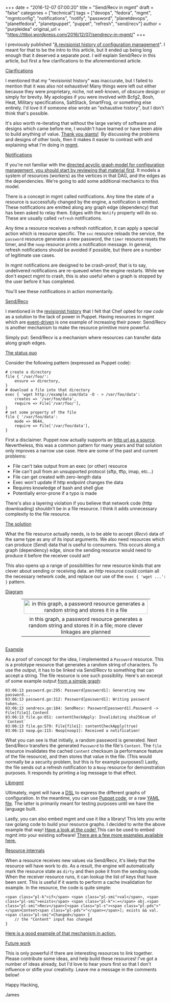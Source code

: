 +++
date = "2016-12-07 07:00:20"
title = "Send/Recv in mgmt"
draft = "false"
categories = ["technical"]
tags = ["devops", "fedora", "mgmt", "mgmtconfig", "notifications", "notify", "password", "planetdevops", "planetfedora", "planetpuppet", "puppet", "refresh", "send/recv"]
author = "purpleidea"
original_url = "https://ttboj.wordpress.com/2016/12/07/sendrecv-in-mgmt/"
+++

I previously published "<a href="/blog/2016/11/30/a-revisionist-history-of-configuration-management/">A revisionist history of configuration management</a>". I meant for that to be the intro to this article, but it ended up being long enough that it deserved a separate post. I <em>will</em> explain Send/Recv in this article, but first a few clarifications to the aforementioned article.

<span style="text-decoration:underline;">Clarifications</span>

I mentioned that my "revisionist history" was inaccurate, but I failed to mention that it was also not exhaustive! Many things were left out either because they were proprietary, niche, not well-known, of obscure design or simply for brevity. My apologies if you were involved with Bcfg2, Bosh, Heat, Military specifications, SaltStack, SmartFrog, or something else entirely. I'd love it if someone else wrote an "exhaustive history", but I don't think that's possible.

It's also worth re-iterating that without the large variety of software and designs which came before me, I wouldn't have learned or have been able to build anything of value. <a href="https://en.wikipedia.org/wiki/Standing_on_the_shoulders_of_giants">Thank you giants!</a>  By discussing the problems and designs of other tools, then it makes it easier to contrast with and explaining what I'm doing in <a href="/blog/2016/01/18/next-generation-configuration-mgmt/">mgmt</a>.

<span style="text-decoration:underline;">Notifications</span>

If you're not familiar with the <a href="/blog/2016/01/18/next-generation-configuration-mgmt/">directed acyclic graph model for configuration management, you should start by reviewing that material first</a>. It models a system of resources (workers) as the vertices in that DAG, and the edges as the dependencies. We're going to add some additional mechanics to this model.

There is a concept in mgmt called notifications. Any time the state of a resource is successfully changed by the engine, a notification is emitted. These notifications are emitted along any graph edge (dependency) that has been asked to relay them. Edges with the <code>Notify</code> property will do so. These are usually called <code>refresh</code> notifications.

Any time a resource receives a refresh notification, it can apply a special action which is resource specific. The <code>svc</code> resource reloads the service, the <code>password</code> resource generates a new password, the <code>timer</code> resource resets the timer, and the <code>noop</code> resource prints a notification message. In general, refresh notifications should be avoided if possible, but there are a number of legitimate use cases.

In mgmt notifications are designed to be crash-proof, that is to say, undelivered notifications are re-queued when the engine restarts. While we don't expect mgmt to crash, this is also useful when a graph is stopped by the user before it has completed.

You'll see these notifications in action momentarily.

<span style="text-decoration:underline;">Send/Recv</span>

I mentioned in the <a href="/blog/2016/11/30/a-revisionist-history-of-configuration-management/">revisionist history</a> that I felt that Chef opted for <em>raw code</em> as a solution to the lack of power in Puppet. Having resources in mgmt which are <a href="/blog/2016/01/18/next-generation-configuration-mgmt/">event-driven</a> is one example of increasing their power. Send/Recv is another mechanism to make the resource primitive more powerful.

Simply put: Send/Recv is a mechanism where resources can transfer data along graph edges.

<span style="text-decoration:underline;">The status quo</span>

Consider the following pattern (expressed as Puppet code):

```
# create a directory
file { '/var/foo/':
    ensure => directory,
}
# download a file into that directory
exec { 'wget http://example.com/data -O - > /var/foo/data':
    creates => '/var/foo/data',
    require => File['/var/foo/'],
}
# set some property of the file
file { '/var/foo/data':
    mode => 0644,
    require => File['/var/foo/data'],
}
```
First a disclaimer. Puppet now actually supports an <a href="https://docs.puppet.com/puppet/latest/type.html#file-attribute-source">http url as a source</a>. Nevertheless, this was a common pattern for many years and that solution only improves a narrow use case. Here are some of the past and current problems:

<ul>
    <li>File can't take output from an exec (or other) resource</li>
    <li>File can't pull from an unsupported protocol (sftp, tftp, imap, etc...)</li>
    <li>File can get created with zero-length data</li>
    <li>Exec won't update if http endpoint changes the data</li>
    <li>Requires knowledge of bash and shell glue</li>
    <li>Potentially error-prone if a typo is made</li>
</ul>

There's also a layering violation if you believe that network code (http downloading) shouldn't be in a file resource. I think it adds unnecessary complexity to the file resource.

<span style="text-decoration:underline;">The solution</span>

What the file resource actually needs, is to be able to accept (<em>Recv</em>) data of the same type as any of its input arguments. We also need resources which can produce (<em>Send</em>) data that is useful to consumers. This occurs along a graph (dependency) edge, since the sending resource would need to produce it before the receiver could act!

This also opens up a range of possibilities for new resource kinds that are clever about sending or receiving data. an <em>http</em> resource could contain all the necessary network code, and replace our use of the <code>exec { 'wget ...': }</code> pattern.

<span style="text-decoration:underline;">Diagram</span>

<table style="text-align:center; width:80%; margin:0 auto;"><tr><td><a href="linkage.png"><img class="size-full wp-image-1964" src="linkage.png" alt="in this graph, a password resource generates a random string and stores it in a file" width="100%" height="100%" /></a></td></tr><tr><td> in this graph, a password resource generates a random string and stores it in a file; more clever linkages are planned</td></tr></table></br />

<span style="text-decoration:underline;">Example</span>

As a proof of concept for the idea, I implemented a <code>Password</code> resource. This is a prototype resource that generates a random string of characters. To use the output, it has to be linked via Send/Recv to something that can accept a string. The file resource is one such possibility. Here's an excerpt of some example output <a href="https://github.com/purpleidea/mgmt/blob/597ed6eaa0b5b3a3da8681b79ab5b0d39d9ed450/examples/lib/libmgmt3.go#L53">from a simple graph</a>:

```
03:06:13 password.go:295: Password[password1]: Generating new password...
03:06:13 password.go:312: Password[password1]: Writing password token...
03:06:13 sendrecv.go:184: SendRecv: Password[password1].Password -> File[file1].Content
03:06:13 file.go:651: contentCheckApply: Invalidating sha256sum of `Content`
03:06:13 file.go:579: File[file1]: contentCheckApply(true)
03:06:13 noop.go:115: Noop[noop1]: Received a notification!
```
What you can see is that initially, a random password is generated. Next Send/Recv transfers the generated <code>Password</code> to the file's <code>Content</code>. The <code>file</code> resource invalidates the cached <code>Content</code> checksum (a performance feature of the file resource), and then stores that value in the file. (This would normally be a security problem, but this is for example purposes!) Lastly, the file sends out a refresh notification to a <code>Noop</code> resource for demonstration purposes. It responds by printing a log message to that effect.

<span style="text-decoration:underline;">Libmgmt</span>

Ultimately, mgmt will have a <a href="https://en.wikipedia.org/wiki/Domain-specific_language">DSL</a> to express the different graphs of configuration. In the meantime, you can use <a href="https://github.com/ffrank/puppet-mgmtgraph">Puppet code</a>, or a raw <a href="https://github.com/purpleidea/mgmt/tree/master/examples">YAML file</a>. The latter is primarily meant for testing purposes until we have the language built.

Lastly, you can also embed mgmt and use it like a library! This lets you write raw golang code to build your resource graphs. I decided to write the above example that way! <a href="https://github.com/purpleidea/mgmt/blob/597ed6eaa0b5b3a3da8681b79ab5b0d39d9ed450/examples/lib/libmgmt3.go">Have a look at the code! </a>This can be used to embed mgmt into your existing software! <a href="https://github.com/purpleidea/mgmt/tree/master/examples/lib">There are a few more examples available here.</a>

<span style="text-decoration:underline;">Resource internals</span>

When a resource receives new values via Send/Recv, it's likely that the resource will have work to do. As a result, the engine will automatically mark the resource state as <code>dirty</code> and then poke it from the sending node. When the receiver resource runs, it can lookup the list of keys that have been sent. This is useful if it wants to perform a cache invalidation for example. In the resource, the code is quite simple:

```
<span class="pl-k">if</span> <span class="pl-smi">val</span>, <span class="pl-smi">exists</span> <span class="pl-k">:=</span> obj.<span class="pl-smi">Recv</span>[<span class="pl-s"><span class="pl-pds">"</span>Content<span class="pl-pds">"</span></span>]; exists && val.<span class="pl-smi">Changed</span> {
    // the "Content" input has changed
}
```
<a href="https://github.com/purpleidea/mgmt/blob/597ed6eaa0b5b3a3da8681b79ab5b0d39d9ed450/resources/file.go#L643">Here is a good example of that mechanism in action.</a>

<span style="text-decoration:underline;">Future work</span>

This is only powerful if there are interesting resources to link together. Please contribute some ideas, and help build these resources! I've got a number of ideas already, but I'd love to hear yours first so that I don't influence or stifle your creativity. Leave me a message in the comments below!

Happy Hacking,

James

